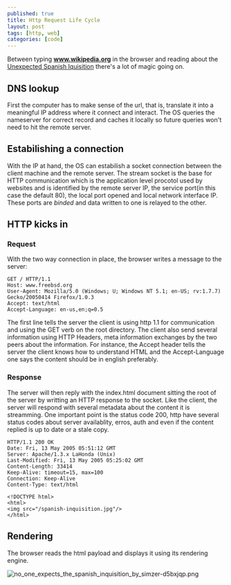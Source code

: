 ```yaml
---
published: true
title: Http Request Life Cycle
layout: post
tags: [http, web]
categories: [code]
---
```


 Between typing **www.wikipedia.org** in the browser and reading about the [Unexpected Spanish Iquisition](http://en.wikipedia.org/wiki/The_Spanish_Inquisition_%28Monty_Python%29) there's a lot of magic going on. 

## DNS lookup

 First the computer has to make sense of the url, that is, translate it into a meaningful IP address where it connect and interact.  The OS queries the nameserver for correct record and caches it locally so future queries won't need to hit the remote server. 

## Estabilishing a connection

 With the IP at hand, the OS can estabilish a socket connection between the client machine and the remote server. The stream socket is the base for HTTP communication which is the application level procotol used by websites and is identified by the remote server IP, the service port(in this case the default 80), the local port opened and local network interface IP. These ports are _binded_ and data written to one is relayed to the other. 

## HTTP kicks in

### Request
 With the two way connection in place, the browser writes a message to the server:

	GET / HTTP/1.1
	Host: www.freebsd.org
	User-Agent: Mozilla/5.0 (Windows; U; Windows NT 5.1; en-US; rv:1.7.7) Gecko/20050414 Firefox/1.0.3
	Accept: text/html
	Accept-Language: en-us,en;q=0.5

 The first line tells the server the client is using http 1.1 for communication and using the GET verb on the root directory. The client also send several information using HTTP Headers, meta information exchanges by the two peers about the information. For instance, the Accept header tells the server the client knows how to understand HTML and the Accept-Language one says the content should be in english preferably. 

### Response

 The server will then reply with the index.html document sitting the root of the server by writting an HTTP response to the socket. Like the client, the server will respond with several metadata about the content it is streamming. One important point is the status code 200, http have several status codes about server availablity, erros, auth and even if the content replied is up to date or a stale copy. 

	HTTP/1.1 200 OK
	Date: Fri, 13 May 2005 05:51:12 GMT
	Server: Apache/1.3.x LaHonda (Unix)
	Last-Modified: Fri, 13 May 2005 05:25:02 GMT
	Content-Length: 33414
	Keep-Alive: timeout=15, max=100
	Connection: Keep-Alive
	Content-Type: text/html

	<!DOCTYPE html>
	<html>
	<img src="/spanish-inquisition.jpg"/>
	</html>

## Rendering

 The browser reads the html payload and displays it using its rendering engine. 

![no_one_expects_the_spanish_inquisition_by_simzer-d5bxjqp.png](https://www.filepicker.io/api/file/VwtqxZMYQ9e3s6UV5kPl)
